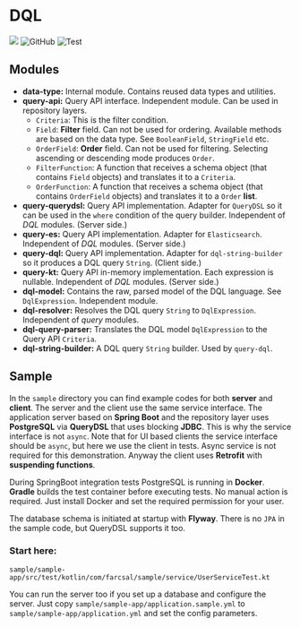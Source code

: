 # DQL

[<img src="https://img.shields.io/maven-central/v/com.farcsal.dql/data-type.svg?label=latest%20release"/>](https://central.sonatype.dev/publisher/com.farcsal.dql)
![GitHub](https://img.shields.io/github/license/fzoli/dql-kotlin)
![Test](https://github.com/fzoli/dql-kotlin/workflows/Test/badge.svg)

## Modules

- **data-type:** Internal module. Contains reused data types and utilities.
- **query-api:** Query API interface. Independent module. Can be used in repository layers.
  - `Criteria`: This is the filter condition.
  - `Field`: **Filter** field. Can not be used for ordering. Available methods are based on the data type. See `BooleanField`, `StringField` etc.
  - `OrderField`: **Order** field. Can not be used for filtering. Selecting ascending or descending mode produces `Order`.
  - `FilterFunction`: A function that receives a schema object (that contains `Field` objects) and translates it to a `Criteria`.
  - `OrderFunction`: A function that receives a schema object (that contains `OrderField` objects) and translates it to a `Order` **list**.
- **query-querydsl:** Query API implementation. Adapter for `QueryDSL` so it can be used in the `where` condition of the query builder. Independent of *DQL* modules. (Server side.)
- **query-es:** Query API implementation. Adapter for `Elasticsearch`. Independent of *DQL* modules. (Server side.)
- **query-dql:** Query API implementation. Adapter for `dql-string-builder` so it produces a DQL query `String`. (Client side.)
- **query-kt:** Query API in-memory implementation. Each expression is nullable. Independent of *DQL* modules. (Server side.)
- **dql-model:** Contains the raw, parsed model of the DQL language. See `DqlExpression`. Independent module.
- **dql-resolver:** Resolves the DQL query `String` to `DqlExpression`. Independent of *query* modules.
- **dql-query-parser:** Translates the DQL model `DqlExpression` to the Query API `Criteria`.
- **dql-string-builder:** A DQL query `String` builder. Used by `query-dql`.

## Sample

In the `sample` directory you can find example codes for both **server** and **client**.
The server and the client use the same service interface.
The application server based on **Spring Boot** and the repository layer uses **PostgreSQL** via **QueryDSL** that uses blocking **JDBC**.
This is why the service interface is not `async`.
Note that for UI based clients the service interface should be `async`, but here we use the client in tests.
Async service is not required for this demonstration.
Anyway the client uses **Retrofit** with **suspending functions**.

During SpringBoot integration tests PostgreSQL is running in **Docker**.
**Gradle** builds the test container before executing tests.
No manual action is required. Just install Docker and set the required permission for your user.

The database schema is initiated at startup with **Flyway**.
There is no `JPA` in the sample code, but QueryDSL supports it too.

### Start here:
`sample/sample-app/src/test/kotlin/com/farcsal/sample/service/UserServiceTest.kt`

You can run the server too if you set up a database and configure the server.
Just copy `sample/sample-app/application.sample.yml` to `sample/sample-app/application.yml` and set the config parameters.

